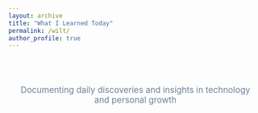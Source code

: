 ```yaml
---
layout: archive
title: "What I Learned Today"
permalink: /wilt/
author_profile: true
---
```


<div class="wilt-container">
  <header class="wilt-header">
    <p>Documenting daily discoveries and insights in technology and personal growth</p>
  </header>
  <div class="timeline">
    <article class="timeline-entry">
      <div class="timeline-dot"></div>
      <div class="timeline-content">
        <div class="entry-date">12th January</div>
        <h2>AI Articles: Applications in Testing</h2>
        <p>Explored AI applications in software testing.</p> 
        <p>Learning</p>
          <p>Explored AI applications in software testing.<p>
        
          <p>Description</p>
          <p>I read several online articles about the emerging role of AI in software testing, particularly how it can help in automating test case generation, bug detection, and even predicting potential issues based on historical data.<p>
          <p>Key Takeaway</p>
         <p>AI can revolutionize the testing process by reducing manual efforts and improving test coverage. Its ability to predict defects and automate repetitive tasks offers a significant efficiency boost.</p>
        

        <p>Personal Reflection</p>
          <p>I'm excited about the possibilities of AI in testing. It could drastically improve how we approach quality assurance in the future, and I'm eager to explore this further.</p>
   
    <article class="timeline-entry">
      <div class="timeline-dot"></div>
      <div class="timeline-content">
        <div class="entry-date">11th January</div>
        <h2>Ikigai: Understanding Purpose</h2>
        <p>Read and reflected on the concept of Ikigai.</p>
      </div>
    </article>
  </div>
  <div class="archives-link">
    <a href="/november-wilt">View Previous Entries</a>
  </div>
</div>

<style>
.wilt-container {
  max-width: 900px;
  margin: 0 auto;
  padding: 40px 20px;
}
.wilt-header {
  text-align: center;
  margin-bottom: 60px;
}
.wilt-header h1 {
  font-size: 3em;
  color: #1a202c;
  margin-bottom: 15px;
  font-weight: 700;
  background: linear-gradient(120deg, #4299e1, #667eea, #4299e1);
  -webkit-background-clip: text;
  -webkit-text-fill-color: transparent;
  background-size: 200% auto;
  animation: gradientFlow 3s linear infinite;
}
.wilt-header p {
  color: #718096;
  font-size: 1.2em;
}
@keyframes gradientFlow {
  0% { background-position: 0% 50%; }
  50% { background-position: 100% 50%; }
  100% { background-position: 0% 50%; }
}
.timeline {
  position: relative;
  padding: 40px 0;
  width: 100%;
}
.timeline-entry {
  position: relative;
  margin-bottom: 60px;
  opacity: 0;
  animation: fadeIn 0.5s ease forwards;
}
@keyframes fadeIn {
  from { 
    opacity: 0;
    transform: translateY(20px);
  }
  to {
    opacity: 1;
    transform: translateY(0);
  }
}
.timeline-content {
  background: white;
  border-radius: 20px;
  padding: 30px;
  margin: 0 30px;
  box-shadow: 0 10px 30px rgba(0, 0, 0, 0.1);
  position: relative;
  overflow: hidden;
  transition: all 0.3s ease;
}
.timeline-content::before {
  content: '';
  position: absolute;
  top: 0;
  left: 0;
  width: 4px;
  height: 100%;
  background: linear-gradient(to bottom, #4299e1, #667eea);
}
.entry-date {
  font-size: 0.9rem;
  color: #4299e1;
  font-weight: 600;
  text-transform: uppercase;
  letter-spacing: 1px;
  margin-bottom: 15px;
  padding-left: 20px;
}
.timeline-content h2 {
  font-size: 1.8rem;
  margin-bottom: 15px;
  color: #2d3748;
  padding-left: 20px;
}
.timeline-content p {
  color: #4a5568;
  line-height: 1.8;
  padding-left: 20px;
}
.timeline-content:hover {
  transform: translateY(-5px) scale(1.02);
  box-shadow: 0 20px 40px rgba(66, 153, 225, 0.2);
}
.archives-link {
  text-align: center;
  margin-top: 60px;
  padding: 20px;
}
.archives-link a {
  display: inline-block;
  padding: 12px 24px;
  background: linear-gradient(120deg, #4299e1, #667eea);
  background-size: 200% auto;
  color: white;
  text-decoration: none;
  border-radius: 25px;
  font-weight: 600;
  transition: all 0.3s ease;
}
.archives-link a:hover {
  transform: translateY(-2px);
  box-shadow: 0 4px 12px rgba(66, 153, 225, 0.3);
  background-position: right center;
}
.timeline-connector {
  position: absolute;
  border: 3px solid #4299e1;
  border-radius: 0 0 0 50px;
  width: 50%;
  height: 100px;
  top: 50%;
  right: -30px;
  border-right: 0;
  border-top: 0;
  z-index: 1;
}
.timeline-dot {
  width: 20px;
  height: 20px;
  background: white;
  border: 4px solid #4299e1;
  border-radius: 50%;
  position: absolute;
  top: 50%;
  transform: translateY(-50%);
  z-index: 2;
}
.timeline-entry:nth-child(odd) .timeline-dot {
  right: -10px;
}
.timeline-entry:nth-child(even) .timeline-dot {
  left: -10px;
}
.timeline-entry::before {
  display: none;
}
/* Staggered animation delay for entries */
.timeline-entry:nth-child(1) { animation-delay: 0.1s; }
.timeline-entry:nth-child(2) { animation-delay: 0.3s; }
.timeline-entry:nth-child(3) { animation-delay: 0.5s; }

/* Position boxes */
.timeline-entry:nth-child(odd) {
  justify-content: flex-end;
}

.timeline-entry:nth-child(even) {
  justify-content: flex-start;
}
</style>